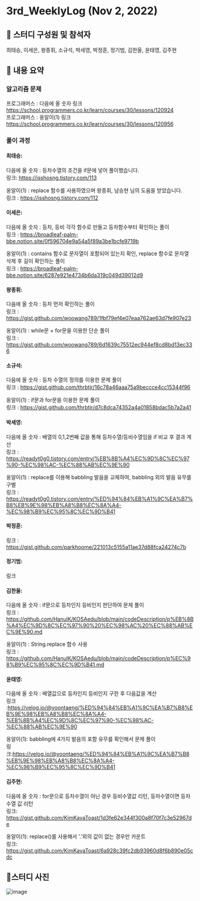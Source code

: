 # 3rd_WeeklyLog (Nov 2, 2022) <br>

## 🔻 스터디 구성원 및 참석자 <br>
최태승, 이세은, 왕종휘, 소규석, 박세영, 박정훈, 정기범, 김한울, 윤태영, 김주현


## 🔻 내용 요약 <br>

### 알고리즘 문제

프로그래머스 : 다음에 올 숫자 링크 https://school.programmers.co.kr/learn/courses/30/lessons/120924 <br>
프로그래머스 : 옹알이(1) 링크 https://school.programmers.co.kr/learn/courses/30/lessons/120956

### 풀이 과정

#### 최태승:
다음에 올 숫자 : 등차수열의 조건을 if문에 넣어 풀이했습니다. <br>
링크: https://isshosng.tistory.com/113
 
옹알이(1) : replace 함수를 사용하였으며 왕종휘, 남승현 님의 도움을 받았습니다. <br>
링크 : https://isshosng.tistory.com/112

#### 이세은:
다음에 올 숫자 : 등차, 등비 각각 함수로 만들고 등차함수부터 확인하는 풀이 <br>
링크 : https://broadleaf-palm-bbe.notion.site/0f596704e9a54a5f89a3be1bcfe9719b

옹알이(1) : contains 함수로 문자열이 포함되어 있는지 확인, replace 함수로 문자열 삭제 후 길이 확인하는 풀이 <br>
링크 : https://broadleaf-palm-bbe.notion.site/6287e921e4734b6da319c049d39012d9

#### 왕종휘: 
다음에 올 숫자 : 등차 먼저 확인하는 풀이<br>
링크 : https://gist.github.com/woowang789/1fbf79ef4e07eaa762ae63d7fe907e23

옹알이(1) : while문 + for문을 이용한 단순 풀이 <br>
링크 : https://gist.github.com/woowang789/6d1639c75512ec944ef8cd8bd13ec336

#### 소규석:
다음에 올 숫자 : 등차 수열의 정의를 이용한 문제 풀이<br>
링크 : https://gist.github.com/thrbtjr/16c78a46aaa75a9beccce4cc15344f96

옹알이(1) : if문과 for문을 이용한 문제 풀이<br>
링크 : https://gist.github.com/thrbtjr/d7c8dca74352a4a01858bdac5b7a2a41

#### 박세영:
다음에 올 숫자 : 배열의 0,1,2번째 값을 통해 등차수열/등비수열임을 if 비교 후 결과 계산 <br> 
링크 : https://readyt0g0.tistory.com/entry/%EB%8B%A4%EC%9D%8C%EC%97%90-%EC%98%AC-%EC%88%AB%EC%9E%90

옹알이(1) : replace를 이용해 babbling 발음을 교체하여, babbling 외의 발음 유무를 구별 <br>
링크 : https://readyt0g0.tistory.com/entry/%ED%94%84%EB%A1%9C%EA%B7%B8%EB%9E%98%EB%A8%B8%EC%8A%A4-%EC%98%B9%EC%95%8C%EC%9D%B41

#### 박정훈:
링크 : https://gist.github.com/parkhoome/221013c5155a11ae37d88fca24274c7b

#### 정기범:
링크

#### 김한울:
다음에 올 숫자 : if문으로 등차인지 등비인지 판단하여 문제 풀이 <br>
링크 : https://github.com/HanulK/KOSAedu/blob/main/codeDescription/p%EB%8B%A4%EC%9D%8C%EC%97%90%20%EC%98%AC%20%EC%88%AB%EC%9E%90.md   
   
옹알이(1) : String.replace 함수 사용 <br>
링크 : https://github.com/HanulK/KOSAedu/blob/main/codeDescription/p%EC%98%B9%EC%95%8C%EC%9D%B41.md

#### 윤태영:
다음에 올 숫자 : 배열값으로 등차인지 등비인지 구한 후 다음값을 계산 <br>
링크 :https://velog.io/@yoontaeng/%ED%94%84%EB%A1%9C%EA%B7%B8%EB%9E%98%EB%A8%B8%EC%8A%A4-%EB%8B%A4%EC%9D%8C%EC%97%90-%EC%98%AC-%EC%88%AB%EC%9E%90

옹알이(1): babbling에 4가지 발음의 포함 유무를 확인해서 문제 풀이 <br>
링크:https://velog.io/@yoontaeng/%ED%94%84%EB%A1%9C%EA%B7%B8%EB%9E%98%EB%A8%B8%EC%8A%A4-%EC%98%B9%EC%95%8C%EC%9D%B41

#### 김주현:
다음에 올 숫자 : for문으로 등차수열이 아닌 경우 등비수열값 리턴, 등차수열이면 등차수열 값 리턴 <br>
링크: https://gist.github.com/KimKayaToast/1d3fe62e344f300a8f70f7c3e52967de

옹알이(1): replace()를 사용해서 '.'외의 값이 없는 경우만 카운트 <br>
링크: https://gist.github.com/KimKayaToast/6a928c39fc2db93960d8f6b890e05cdc

## 🔻스터디 사진 <br>
![image](https://raw.githubusercontent.com/seeun98/codingTestStudy/main/image/3rdStudy.jpg)
